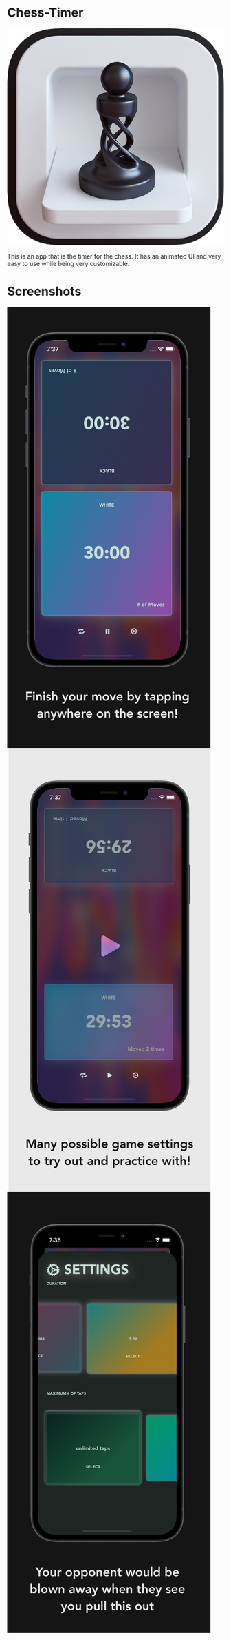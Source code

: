# Chess-Timer
![App Icon](https://github.com/Aries-Sciences-LLC/Chess-Timer/blob/master/iOS%20icons%20(App%20Icon)/RoundedIcon.png)

This is an app that is the timer for the chess. It has an animated UI and very easy to use while being very customizable.

# Screenshots
![Screen Shot 1](https://github.com/Aries-Sciences-LLC/Chess-Timer/blob/master/ScreenShots/iPad/page1.png)
![Screen Shot 2](https://github.com/Aries-Sciences-LLC/Chess-Timer/blob/master/ScreenShots/iPad/page2.png)
![Screen Shot 3](https://github.com/Aries-Sciences-LLC/Chess-Timer/blob/master/ScreenShots/iPad/page3.png)
